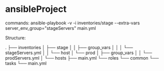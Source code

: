 # ansibleProject

commands:
ansible-playbook -v -i inventories/stage --extra-vars server_env_group="stageServers" main.yml


Structure:

.
├── inventories
│   ├── stage
│   │   ├── group_vars
│   │   │   └── stageServers.yml
│   │   └── host
│   └── prod
│       ├── group_vars
│       │   └── prodServers.yml
│       └── hosts
├── main.yml
└── roles
    └── common
        └── tasks
            └── main.yml
